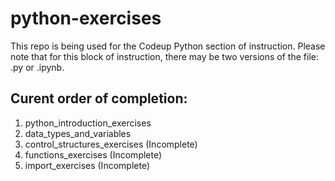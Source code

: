 # python-exercises

This repo is being used for the Codeup Python section of instruction. Please note that for this block of instruction, there may be two versions of the file: .py or .ipynb.

## Curent order of completion:
01. python_introduction_exercises
02. data_types_and_variables
03. control_structures_exercises (Incomplete)
04. functions_exercises (Incomplete)
05. import_exercises (Incomplete)